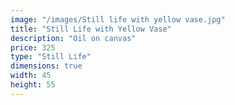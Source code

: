 ```yaml
---
image: "/images/Still life with yellow vase.jpg"
title: "Still Life with Yellow Vase"
description: "Oil on canvas"
price: 325
type: "Still Life"
dimensions: true
width: 45
height: 55
---
```

